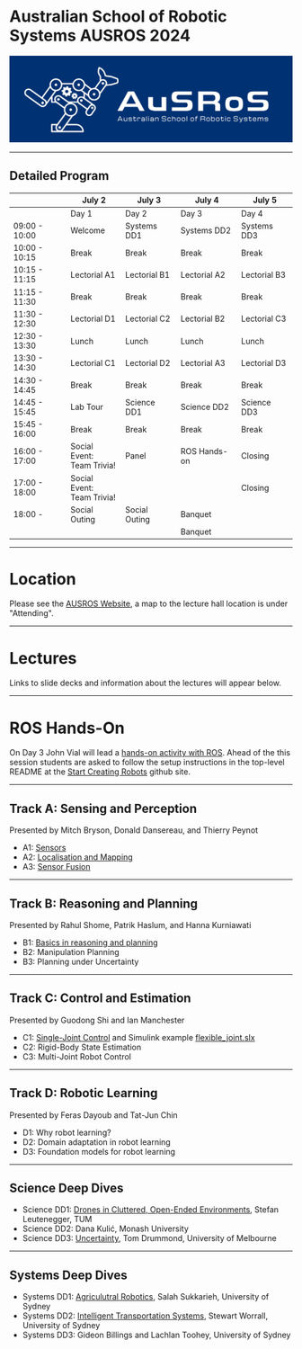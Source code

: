 # Australian School of Robotic Systems AUSROS 2024

![logo](/Pics/AUSROS_Logo.med.jpg)


---
## Detailed Program

|               | July 2        | July 3        | July 4        | July 5       |
| ------------- | ------------- | ------------- | ------------- | ------------ |
|               | Day 1         | Day 2         | Day 3         | Day 4        |
| 09:00 - 10:00 | Welcome       | Systems DD1   | Systems DD2   | Systems DD3  |
| 10:00 - 10:15 | Break         | Break         | Break         | Break        |
| 10:15 - 11:15 | Lectorial A1  | Lectorial B1  | Lectorial A2  | Lectorial B3 |
| 11:15 - 11:30 | Break         | Break         | Break         | Break        |
| 11:30 - 12:30 | Lectorial D1  | Lectorial C2  | Lectorial B2  | Lectorial C3 |
| 12:30 - 13:30 | Lunch         | Lunch         | Lunch         | Lunch        |
| 13:30 - 14:30 | Lectorial C1  | Lectorial D2  | Lectorial A3  | Lectorial D3 |
| 14:30 - 14:45 | Break         | Break         | Break         | Break        |
| 14:45 - 15:45 | Lab Tour      | Science DD1   | Science DD2   | Science DD3  |
| 15:45 - 16:00 | Break         | Break         | Break         | Break        |
| 16:00 - 17:00 | Social Event:<br> Team Trivia!  | Panel         | ROS Hands-on  | Closing      |
| 17:00 - 18:00 | Social Event:<br> Team Trivia!  |               |               | Closing      |
| 18:00 -       | Social Outing | Social Outing | Banquet       |              |
|               |               |               | Banquet       |              |

---
# Location

Please see the [AUSROS Website](https://ariamhub.com/event/ausros/), a map to the lecture hall location is under "Attending".

---
# Lectures

Links to slide decks and information about the lectures will appear below.

---
# ROS Hands-On

On Day 3 John Vial will lead a [hands-on activity with ROS](ROSHandsOn/ROSHandsOnWorkshop.pdf). Ahead of the this session students are asked to follow the setup instructions in the top-level README at the [Start Creating Robots](https://github.com/johnny555/start-creating-robots) github site.

---
## Track A: Sensing and Perception
Presented by Mitch Bryson, Donald Dansereau, and Thierry Peynot

* A1: [Sensors](SensingAndPerception/LecA1-Sensors.pdf)
* A2: [Localisation and Mapping](SensingAndPerception/AUSROS_localmapping_2024_slides.pdf)
* A3: [Sensor Fusion](SensingAndPerception/LecA3-SensorFusion.pdf)

---
## Track B: Reasoning and Planning
Presented by Rahul Shome, Patrik Haslum, and Hanna Kurniawati

* B1: [Basics in reasoning and planning](ReasoningAndPlanning/B1.pdf)
* B2: Manipulation Planning 
* B3: Planning under Uncertainty 


---
## Track C: Control and Estimation
Presented by Guodong Shi and Ian Manchester

* C1: [Single-Joint Control](ControlAndEstimation/LecC1-Control.pdf) and Simulink example [flexible_joint.slx](ControlAndEstimation/flexible_joint.slx)
* C2: Rigid-Body State Estimation
* C3: Multi-Joint Robot Control

---
## Track D: Robotic Learning
Presented by Feras Dayoub and Tat-Jun Chin

* D1: Why robot learning?
* D2: Domain adaptation in robot learning
* D3: Foundation models for robot learning

---
## Science Deep Dives

* Science DD1: [Drones in Cluttered, Open-Ended Environments](ScienceDeepDives/DD1-StefanLeutenegger-Drones.pdf), Stefan Leutenegger, TUM
* Science DD2: Dana Kulić, Monash University
* Science DD3: [Uncertainty](ScienceDeepDives/DD3-TomDrummond-Uncertainty.pdf), Tom Drummond, University of Melbourne

---
## Systems Deep Dives

* Systems DD1: [Agriculutral Robotics](SystemsDeepDives/DD1-SalahSukkarieh-Agriculture.pdf), Salah Sukkarieh, University of Sydney 
* Systems DD2: [Intelligent Transportation Systems](SystemsDeepDives/DD2-StewartWorrall-IntelligentTransportSystems.pdf), Stewart Worrall, University of Sydney 
* Systems DD3: Gideon Billings and Lachlan Toohey, University of Sydney
